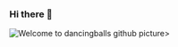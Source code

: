 ### Hi there 👋
<picture>
 <img src="https://4kwallpapers.com/images/walls/thumbs_2t/11461.jpg" style="" alt="Welcome to dancingballs github" />
picture>
